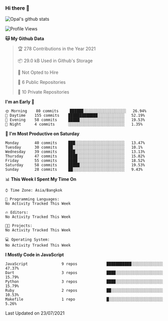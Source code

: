 ### Hi there 👋

![Opal's github stats](https://github-readme-stats.vercel.app/api?username=coolkidneversleep&count_private=true&show_icons=true&theme=radical)


<!--START_SECTION:waka-->
![Profile Views](http://img.shields.io/badge/Profile%20Views-0-blue)

**🐱 My Github Data** 

> 🏆 278 Contributions in the Year 2021
 > 
> 📦 29.0 kB Used in Github's Storage 
 > 
> 🚫 Not Opted to Hire
 > 
> 📜 6 Public Repositories 
 > 
> 🔑 10 Private Repositories  
 > 
**I'm an Early 🐤** 

```text
🌞 Morning    80 commits     ██████░░░░░░░░░░░░░░░░░░░   26.94% 
🌆 Daytime    155 commits    █████████████░░░░░░░░░░░░   52.19% 
🌃 Evening    58 commits     █████░░░░░░░░░░░░░░░░░░░░   19.53% 
🌙 Night      4 commits      ░░░░░░░░░░░░░░░░░░░░░░░░░   1.35%

```
📅 **I'm Most Productive on Saturday** 

```text
Monday       40 commits     ███░░░░░░░░░░░░░░░░░░░░░░   13.47% 
Tuesday      30 commits     ██░░░░░░░░░░░░░░░░░░░░░░░   10.1% 
Wednesday    39 commits     ███░░░░░░░░░░░░░░░░░░░░░░   13.13% 
Thursday     47 commits     ████░░░░░░░░░░░░░░░░░░░░░   15.82% 
Friday       55 commits     ████░░░░░░░░░░░░░░░░░░░░░   18.52% 
Saturday     58 commits     █████░░░░░░░░░░░░░░░░░░░░   19.53% 
Sunday       28 commits     ██░░░░░░░░░░░░░░░░░░░░░░░   9.43%

```


📊 **This Week I Spent My Time On** 

```text
⌚︎ Time Zone: Asia/Bangkok

💬 Programming Languages: 
No Activity Tracked This Week

🔥 Editors: 
No Activity Tracked This Week

🐱‍💻 Projects: 
No Activity Tracked This Week

💻 Operating System: 
No Activity Tracked This Week

```

**I Mostly Code in JavaScript** 

```text
JavaScript               9 repos             ███████████░░░░░░░░░░░░░░   47.37% 
Dart                     3 repos             ████░░░░░░░░░░░░░░░░░░░░░   15.79% 
Python                   3 repos             ████░░░░░░░░░░░░░░░░░░░░░   15.79% 
Ruby                     2 repos             ██░░░░░░░░░░░░░░░░░░░░░░░   10.53% 
Makefile                 1 repo              █░░░░░░░░░░░░░░░░░░░░░░░░   5.26%

```



 Last Updated on 23/07/2021
<!--END_SECTION:waka-->
